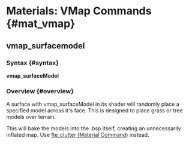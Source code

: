 # Materials: VMap Commands {#mat_vmap}
## vmap_surfacemodel
### Syntax {#syntax}

**vmap_surfaceModel <modelpath> <density> <odds> <minscale> <maxscale>
<minangle> <maxangle> <oriented>**

### Overview {#overview}

A surface with vmap_surfaceModel in its shader will randomly place a
specified model across it's face. This is designed to place grass or
tree models over terrain.

This will bake the models into the .bsp itself, creating an
unnecessarily inflated map. Use [fte_clutter (Material
Command)](fte_clutter) instead.